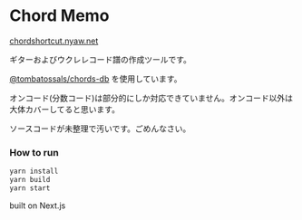 # Chord Memo

[chordshortcut.nyaw.net](https://chordshortcut.nyaw.net/)

ギターおよびウクレレコード譜の作成ツールです。

[@tombatossals/chords-db](https://github.com/tombatossals/chords-db) を使用しています。

オンコード(分数コード)は部分的にしか対応できていません。オンコード以外は大体カバーしてると思います。

ソースコードが未整理で汚いです。ごめんなさい。


### How to run

```sh
yarn install
yarn build
yarn start
```

built on Next.js
